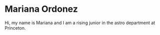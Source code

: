 # Mariana Ordonez

Hi, my name is Mariana and I am a rising junior in the astro department at Princeton.
